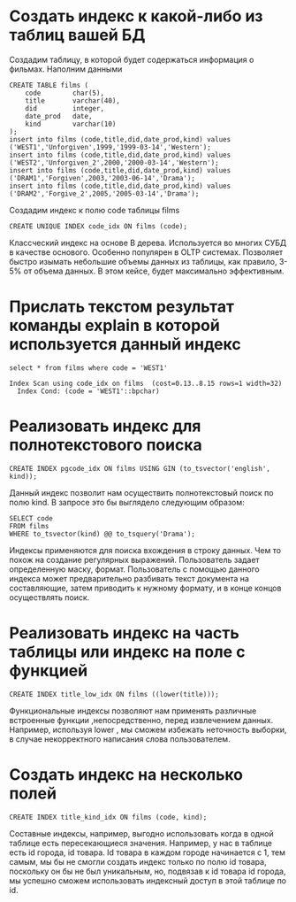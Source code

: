 # Создать индекс к какой-либо из таблиц вашей БД
Создадим таблицу, в которой будет содержаться информация о фильмах. Наполним данными
```
CREATE TABLE films (
    code        char(5),
    title       varchar(40),
    did         integer,
    date_prod   date,
    kind        varchar(10)
);
insert into films (code,title,did,date_prod,kind) values ('WEST1','Unforgiven',1999,'1999-03-14','Western');
insert into films (code,title,did,date_prod,kind) values ('WEST2','Unforgiven_2',2000,'2000-03-14','Western');
insert into films (code,title,did,date_prod,kind) values ('DRAM1','Forgiven',2003,'2003-06-14','Drama');
insert into films (code,title,did,date_prod,kind) values ('DRAM2','Forgive_2',2005,'2005-03-14','Drama');
```
Создадим индекс к полю code таблицы films
```
CREATE UNIQUE INDEX code_idx ON films (code);
```
Классческий индекс на основе B дерева. Используется во многих СУБД в качестве основого. Особенно популярен в OLTP системах. 
Позволяет быстро изымать небольшие объемы данных из таблицы, как правило, 3-5% от объема данных. 
В этом кейсе, будет максимально эффективным. 

# Прислать текстом результат команды explain в которой используется данный индекс
```
select * from films where code = 'WEST1'

Index Scan using code_idx on films  (cost=0.13..8.15 rows=1 width=32)
  Index Cond: (code = 'WEST1'::bpchar)
```
# Реализовать индекс для полнотекстового поиска
```
CREATE INDEX pgcode_idx ON films USING GIN (to_tsvector('english', kind));
```
Данный индекс позволит нам осуществить полнотекстовый поиск по полю kind. В запросе это бы выглядело следующим образом:
```
SELECT code
FROM films
WHERE to_tsvector(kind) @@ to_tsquery('Drama');
```

Индексы применяются для поиска вхождения в строку данных. Чем то похож на создание регулярных выражений. Пользователь задает определенную маску, формат. Пользователь с помощью данного индекса может предварительно разбивать текст документа
на составляющие, затем приводить к нужному формату, и в конце концов осуществлять поиск. 

# Реализовать индекс на часть таблицы или индекс на поле с функцией
```
CREATE INDEX title_low_idx ON films ((lower(title)));
```
Функциональные индексы позволяют нам применять различные встроенные функции ,непосредственно, перед извлечением данных. Например, используя lower , мы сможем избежать неточность выборки, в случае некорректного написания слова пользователем. 

# Создать индекс на несколько полей
```
CREATE INDEX title_kind_idx ON films (code, kind);
```
Составные индексы, например, выгодно использовать когда в одной таблице есть пересекающиеся значения. Например, у нас в таблице есть id города, id товара. Id товара в каждом городе начинается с 1, тем самым, мы бы не смогли создать индекс 
только по полю id товара, поскольку он бы не был уникальным, но, подвязав к id товара id города, мы успешно сможем использовать индексный доступ в этой таблице по id. 